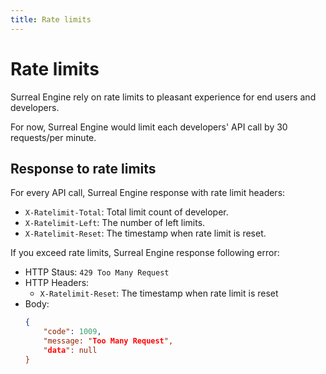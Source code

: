 ```yaml
---
title: Rate limits
---
```


# Rate limits

Surreal Engine rely on rate limits to pleasant experience for end users and developers.

For now, Surreal Engine would limit each developers' API call by 30 requests/per minute.

## Response to rate limits

For every API call, Surreal Engine response with rate limit headers:

- `X-Ratelimit-Total`: Total limit count of developer.
- `X-Ratelimit-Left`: The number of left limits.
- `X-Ratelimit-Reset`: The timestamp when rate limit is reset.

If you exceed rate limits, Surreal Engine response following error:

- HTTP Staus: `429 Too Many Request`
- HTTP Headers:
  - `X-Ratelimit-Reset`: The timestamp when rate limit is reset
- Body:
    ```json
    {
        "code": 1009,
        "message: "Too Many Request",
        "data": null
    }
    ```
